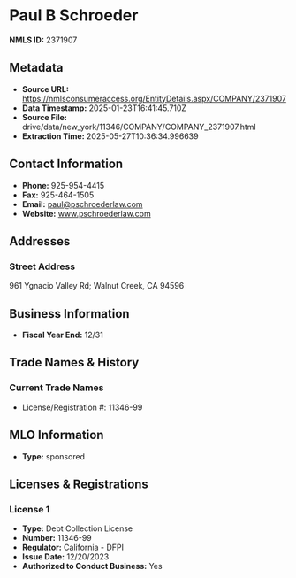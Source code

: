 # Paul B Schroeder

**NMLS ID:** 2371907

## Metadata
- **Source URL:** https://nmlsconsumeraccess.org/EntityDetails.aspx/COMPANY/2371907
- **Data Timestamp:** 2025-01-23T16:41:45.710Z
- **Source File:** drive/data/new_york/11346/COMPANY/COMPANY_2371907.html
- **Extraction Time:** 2025-05-27T10:36:34.996639

## Contact Information
- **Phone:** 925-954-4415
- **Fax:** 925-464-1505
- **Email:** paul@pschroederlaw.com
- **Website:** www.pschroederlaw.com

## Addresses
### Street Address
961 Ygnacio Valley Rd; Walnut Creek, CA 94596

## Business Information
- **Fiscal Year End:** 12/31

## Trade Names & History
### Current Trade Names
- License/Registration #: 11346-99

## MLO Information
- **Type:** sponsored

## Licenses & Registrations

### License 1
- **Type:** Debt Collection License
- **Number:** 11346-99
- **Regulator:** California - DFPI
- **Issue Date:** 12/20/2023
- **Authorized to Conduct Business:** Yes
